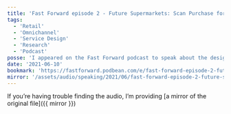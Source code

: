 ```yaml
---
title: 'Fast Forward episode 2 - Future Supermarkets: Scan Purchase for Maximum Score'
tags:
  - 'Retail'
  - 'Omnichannel'
  - 'Service Design'
  - 'Research'
  - 'Podcast'
posse: 'I appeared on the Fast Forward podcast to speak about the design of retail grocery shopping experiences.'
date: '2021-06-10'
bookmark: 'https://fastforward.podbean.com/e/fast-forward-episode-2-future-supermarkets-scan-purchase-for-maximum-score/'
mirror: '/assets/audio/speaking/2021/06/fast-forward-episode-2-future-supermarkets-scan-purchase-for-maximum-score.mp3'
---
```


If you’re having trouble finding the audio, I’m providing [a mirror of the original file]({{ mirror }})